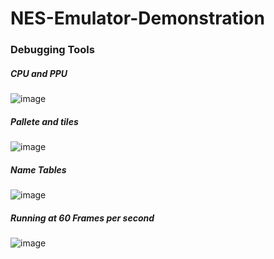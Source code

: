 # NES-Emulator-Demonstration
<h3>Debugging Tools</h3>
<h5>CPU and PPU</h5>

![image](https://github.com/user-attachments/assets/617ebd01-06aa-42e7-8390-3d5b9fe035a3)

<h5>Pallete and tiles</h5>

![image](https://github.com/user-attachments/assets/e99b1532-c6ce-4b43-8241-0d0a5a3a5306)

<h5>Name Tables</h5>

![image](https://github.com/user-attachments/assets/fcec656a-0218-47a8-ad7b-1b2f4beb64fa)

<h5>Running at 60 Frames per second</h5>

![image](https://github.com/user-attachments/assets/d803690a-9226-4f99-bd2a-db1db02b6f39)
